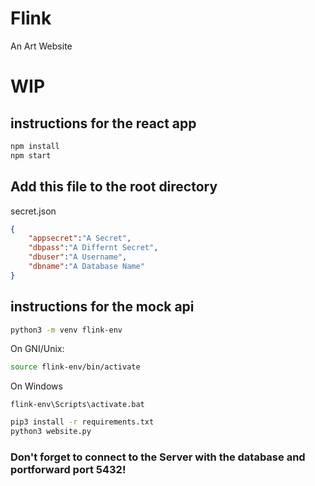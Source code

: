 # Flink

An Art Website

# WIP

## instructions for the react app
```BASH
npm install
npm start
```

## Add this file to the root directory
secret.json
```JSON
{
    "appsecret":"A Secret",
    "dbpass":"A Differnt Secret",
    "dbuser":"A Username",
    "dbname":"A Database Name"
}
```

## instructions for the mock api
```BASH
python3 -m venv flink-env
```

On GNI/Unix:
```BASH
source flink-env/bin/activate
```
On Windows

```CMD
flink-env\Scripts\activate.bat
```
```BASH
pip3 install -r requirements.txt
python3 website.py
```

### Don't forget to connect to the Server with the database and portforward port 5432!